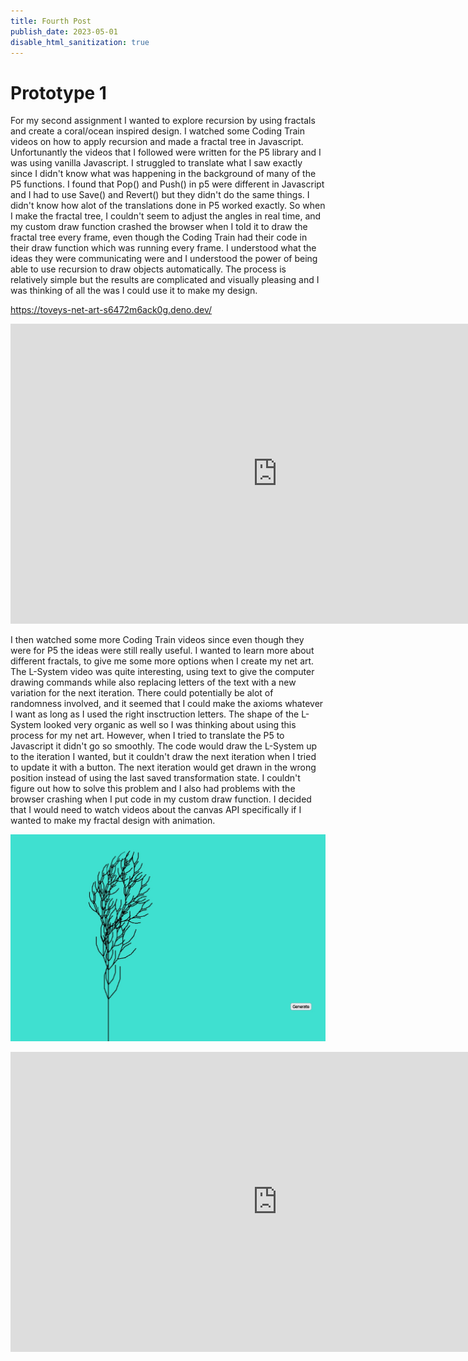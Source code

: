 ```yaml
---
title: Fourth Post
publish_date: 2023-05-01
disable_html_sanitization: true
---
```


# Prototype 1

For my second assignment I wanted to explore recursion by using fractals and create a coral/ocean inspired design.
I watched some Coding Train videos on how to apply recursion and made a fractal tree in Javascript. Unfortunantly the videos that I followed were written for the P5 library and I was using vanilla Javascript. I struggled to translate what I saw exactly since I didn't know what was happening in the background of many of the P5 functions. I found that Pop() and Push() in p5 were different in Javascript and I had to use Save() and Revert() but they didn't do the same things. I didn't know how alot of the translations done in P5 worked exactly. So when I make the fractal tree, I couldn't seem to adjust the angles in real time, and my custom draw function crashed the browser when I told it to draw the fractal tree every frame, even though the Coding Train had their code in their draw function which was running every frame. I understood what the ideas they were communicating were and I understood the power of being able to use recursion to draw objects automatically. The process is relatively simple but the results are complicated and visually pleasing and I was thinking of all the was I could use it to make my design.

https://toveys-net-art-s6472m6ack0g.deno.dev/

<iframe width="853" height="480" src="https://www.youtube.com/embed/0jjeOYMjmDU" title="Coding Challenge #14: Fractal Trees - Recursive" frameborder="0" allow="accelerometer; autoplay; clipboard-write; encrypted-media; gyroscope; picture-in-picture; web-share" allowfullscreen></iframe>

I then watched some more Coding Train videos since even though they were for P5 the ideas were still really useful. I wanted to learn more about different fractals, to give me some more options when I create my net art. The L-System video was quite interesting, using text to give the computer drawing commands while also replacing letters of the text with a new variation for the next iteration. There could potentially be alot of randomness involved, and it seemed that I could make the axioms whatever I want as long as I used the right insctruction letters. The shape of the L-System looked very organic as well so I was thinking about using this process for my net art. However, when I tried to translate the P5 to Javascript it didn't go so smoothly. The code would draw the L-System up to the iteration I wanted, but it couldn't draw the next iteration when I tried to update it with a button. The next iteration would get drawn in the wrong position instead of using the last saved transformation state. I couldn't figure out how to solve this problem and I also had problems with the browser crashing when I put code in my custom draw function. I decided that I would need to watch videos about the canvas API specifically if I wanted to make my fractal design with animation.

![L-System Trial](../images/L-System.jpg)

<iframe width="853" height="480" src="https://www.youtube.com/embed/E1B4UoSQMFw" title="Coding Challenge #16: L-System Fractal Trees" frameborder="0" allow="accelerometer; autoplay; clipboard-write; encrypted-media; gyroscope; picture-in-picture; web-share" allowfullscreen></iframe>

